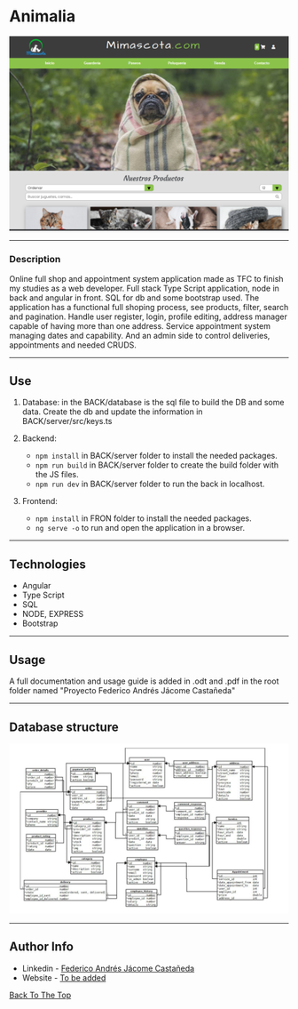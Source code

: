 # Animalia

![Project Image](./main_img.png)

---

### Description
Online full shop and appointment system application made as TFC to finish my studies as a web developer.
Full stack Type Script application, node in back and angular in front. SQL for db and some bootstrap used.
The application has a functional full shoping process, see products, filter, search and pagination. Handle user register, login, profile editing, address manager capable of having more than one address. Service appointment system managing dates and capability.
And an admin side to control deliveries, appointments and needed CRUDS.


---

## Use

1. Database: in the BACK/database is the sql file to build the DB and some data. Create the db and update the information in BACK/server/src/keys.ts

2. Backend:
    * ```npm install``` in BACK/server folder to install the needed packages.
    * ```npm run build``` in BACK/server folder to create the build folder with the JS files.
    * ```npm run dev``` in BACK/server folder to run the back in localhost.

3. Frontend:
    * ```npm install``` in FRON folder to install the needed packages.
    * ```ng serve -o``` to run and open the application in a browser.
---

## Technologies

- Angular
- Type Script
- SQL
- NODE, EXPRESS
- Bootstrap


---

## Usage

A full documentation and usage guide is added in .odt and .pdf in the root folder named "Proyecto Federico Andrés Jácome Castañeda"

---

## Database structure
![Project Image](./database_structure.png)

---

## Author Info

- Linkedin - [Federico Andrés Jácome Castañeda](https://www.linkedin.com/in/federicojacome/)
- Website - [To be added](https://github.com/federocky)

[Back To The Top](#read-me-template)
